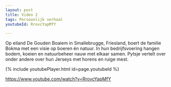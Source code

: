 ```yaml
---
layout: post
title: Video 2
tags: Persoonlijk verhaal
youtubeId: RrovcYapMfY

---
```


Op eiland De Gouden Boaiem in Smallebrugge, Friesland, boert de familie Bokma met een visie op boeren én natuur. In hun bedrijfsvoering hangen bodem, koeien en natuurbeheer nauw met elkaar samen. Pytsje vertelt over onder andere over hun Jerseys met horens en ruige mest.


{% include youtubePlayer.html id=page.youtubeId %}

https://www.youtube.com/watch?v=RrovcYapMfY
